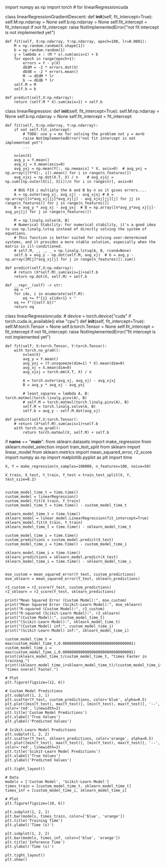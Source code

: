 import numpy as np
import torch # for linearRegressioncuda

class linearRegressionGradientDescent:
    def __init__(self, fit_intercept=True):
        self.M:np.ndarray = None
        self.b:np.ndarray = None
        self.fit_intercept = fit_intercept
        if not fit_intercept: raise NotImplementedError("not fit intercept is not implemented yet")
    
    def fit(self, X:np.ndarray, Y:np.ndarray, epoch=100, lr=0.0001):
        M = np.random.random(X.shape[1])
        b = np.random.random(1)
        y = lambda x : (M * x).sum(axis=1) + b
        for epoch in range(epoch+1):
            errors = Y - y(X)
            dEdM = -2 * errors.dot(X)
            dEdB = -2 * errors.mean()
            M -= dEdM * lr
            b -= dEdB * lr
        self.M = M
        self.b = b
        
    def predict(self,X:np.ndarray):
        return (self.M * X).sum(axis=1) + self.b
        
class linearRegression:
    def __init__(self, fit_intercept=True):
        self.M:np.ndarray = None
        self.b:np.ndarray = None
        self.fit_intercept = fit_intercept
    
    def fit(self, X:np.ndarray, Y:np.ndarray):
        if not self.fit_intercept:
            # TODO: use y = mx for solving the problem not y = mx+b
            raise NotImplementedError("not fit intercept is not implemented yet")
            ...
            
        n=len(X)   
        avg_y = Y.mean()
        avg_xj = X.mean(axis=0)
        avg_yxj = np.mean(Y[:, np.newaxis] * X, axis=0)  # avg_yxj = np.array([(Y*X[:, i]).mean() for i in range(n_features)]) 
        avg_xjxj = np.dot(X.T, X) / n    # avg_xjxj = np.sum([np.outer(X[i], X[i])/n for i in range(n)], axis=0)

        # BUG FIX i multiply the A and B by n so it gives errors....
        A = np.outer(avg_xj, avg_xj) - avg_xjxj # A = np.array([[n*avg_xj[jj]*avg_xj[j] - avg_xjxj[jj][j] for jj in range(n_features)] for j in range(n_features)])
        B = avg_y * avg_xj - avg_yxj  # B = np.array([n*avg_y*avg_xj[j]-avg_yxj[j] for j in range(n_features)])

        M = np.linalg.solve(A, B)
        # Numerical Stability: For numerical stability, it's a good idea to use np.linalg.lstsq instead of directly solving the system of equations. 
        # This function is better suited for solving over-determined systems, and it provides a more stable solution, especially when the matrix is ill-conditioned.
        # self.M, _, _, _ = np.linalg.lstsq(A, B, rcond=None) 
        self.b = avg_y - np.dot(self.M, avg_xj)  # b = avg_y - np.array([M[j]*avg_xj[j] for j in range(n_features)]).sum()
        
    def predict(self,X:np.ndarray):
        # return (X*self.M).sum(axis=1)+self.b
        return np.dot(X, self.M) + self.b
    
    def __repr__(self) -> str:
        eq = ""
        for idx, i in enumerate(self.M):
            eq += f"{i} x{idx+1} + "
        eq += f"({self.b})"
        return eq

class linearRegressioncuda: # device = torch.device("cuda" if torch.cuda.is_available() else "cpu")
    def __init__(self, fit_intercept=True):
        self.M:torch.Tensor = None
        self.b:torch.Tensor = None
        self.fit_intercept = fit_intercept
        if not fit_intercept: raise NotImplementedError("fit intercept is not implemented yet")
    
    def fit(self, X:torch.Tensor, Y:torch.Tensor):
        with torch.no_grad():
            n=len(X)   
            avg_y = Y.mean()
            avg_yxj = (Y.unsqueeze(dim=1) * X).mean(dim=0)
            avg_xj = X.mean(dim=0)
            avg_xjxj = torch.mm(X.T, X) / n

            A = torch.outer(avg_xj, avg_xj) - avg_xjxj
            B = avg_y * avg_xj - avg_yxj

            # least_squares = lambda A, B: torch.matmul(torch.linalg.pinv(A), B)
            # self.M = torch.matmul(torch.linalg.pinv(A), B)
            self.M = torch.linalg.solve(A, B)
            self.b = avg_y - self.M.dot(avg_xj)
        
    def predict(self,X:torch.Tensor):
        # return (X*self.M).sum(axis=1)+self.b
        with torch.no_grad():
            return torch.matmul(X, self.M) + self.b

if __name__ == "__main__":
    from sklearn.datasets import make_regression
    from sklearn.model_selection import train_test_split
    from sklearn import linear_model
    from sklearn.metrics import mean_squared_error, r2_score
    import numpy as np
    import matplotlib.pyplot as plt
    import time
    
    X, Y = make_regression(n_samples=100000, n_features=100, noise=50)
    
    X_train, X_test, Y_train, Y_test = train_test_split(X, Y, test_size=0.2)


    custom_model_time_t = time.time()
    custom_model = linearRegression()
    custom_model.fit(X_train, Y_train)
    custom_model_time_t = time.time() - custom_model_time_t

    sklearn_model_time_t = time.time()
    sklearn_model = linear_model.LinearRegression(fit_intercept=True)
    sklearn_model.fit(X_train, Y_train)
    sklearn_model_time_t = time.time() - sklearn_model_time_t

    custom_model_time_i = time.time()
    custom_predictions = custom_model.predict(X_test)
    custom_model_time_i = time.time() - custom_model_time_i

    sklearn_model_time_i = time.time()
    sklearn_predictions = sklearn_model.predict(X_test)
    sklearn_model_time_i = time.time() - sklearn_model_time_i


    mse_custom = mean_squared_error(Y_test, custom_predictions)
    mse_sklearn = mean_squared_error(Y_test, sklearn_predictions)

    r2_custom = r2_score(Y_test, custom_predictions)
    r2_sklearn = r2_score(Y_test, sklearn_predictions)

    print("Mean Squared Error (Custom Model):", mse_custom)
    print("Mean Squared Error (Scikit-Learn Model):", mse_sklearn)
    print("R-squared (Custom Model):", r2_custom)
    print("R-squared (Scikit-Learn Model):", r2_sklearn)
    print("(Custom Model):", custom_model_time_t)
    print("(Scikit-Learn Model):", sklearn_model_time_t)
    print("(Custom Model) inf:", custom_model_time_i)
    print("(Scikit-Learn Model) inf:", sklearn_model_time_i)
    
    custom_model_time_t = max(custom_model_time_t,0.00000000000000000000000000000001)
    custom_model_time_i = max(custom_model_time_i,0.00000000000000000000000000000001)
    print(sklearn_model_time_t/custom_model_time_t, "times Faster in training.")
    print((sklearn_model_time_i+sklearn_model_time_t)/(custom_model_time_i+custom_model_time_t), "times overall Faster.")
    
    # Plot
    plt.figure(figsize=(12, 6))

    # Custom Model Predictions
    plt.subplot(1, 2, 1)
    plt.scatter(Y_test, custom_predictions, color='blue', alpha=0.5)
    plt.plot([min(Y_test), max(Y_test)], [min(Y_test), max(Y_test)], '--', color='red', linewidth=2)
    plt.title('Custom Model Predictions')
    plt.xlabel('True Values')
    plt.ylabel('Predicted Values')

    # Scikit-Learn Model Predictions
    plt.subplot(1, 2, 2)
    plt.scatter(Y_test, sklearn_predictions, color='orange', alpha=0.5)
    plt.plot([min(Y_test), max(Y_test)], [min(Y_test), max(Y_test)], '--', color='red', linewidth=2)
    plt.title('Scikit-Learn Model Predictions')
    plt.xlabel('True Values')
    plt.ylabel('Predicted Values')

    plt.tight_layout()
    
    # Data
    models = ['Custom Model', 'Scikit-Learn Model']
    times_train = [custom_model_time_t, sklearn_model_time_t]
    times_inf = [custom_model_time_i, sklearn_model_time_i]
    
    # Plot
    plt.figure(figsize=(10, 6))

    plt.subplot(1, 2, 1)
    plt.bar(models, times_train, color=['blue', 'orange'])
    plt.title('Training Time')
    plt.ylabel('Time (s)')

    plt.subplot(1, 2, 2)
    plt.bar(models, times_inf, color=['blue', 'orange'])
    plt.title('Inference Time')
    plt.ylabel('Time (s)')

    plt.tight_layout()
    plt.show()

<!---
Infinity13ay/Infinity13ay is a ✨ special ✨ repository because its `README.md` (this file) appears on your GitHub profile.
You can click the Preview link to take a look at your changes.
--->
